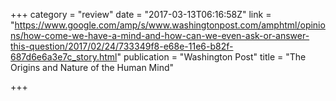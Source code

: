 +++
category = "review"
date = "2017-03-13T06:16:58Z"
link = "https://www.google.com/amp/s/www.washingtonpost.com/amphtml/opinions/how-come-we-have-a-mind-and-how-can-we-even-ask-or-answer-this-question/2017/02/24/733349f8-e68e-11e6-b82f-687d6e6a3e7c_story.html"
publication = "Washington Post"
title = "The Origins and Nature of the Human Mind"

+++
